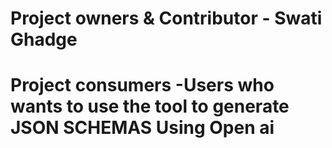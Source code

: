 

# Project owners & Contributor - Swati Ghadge 

# Project consumers -Users who wants to use the tool to generate JSON SCHEMAS Using Open ai